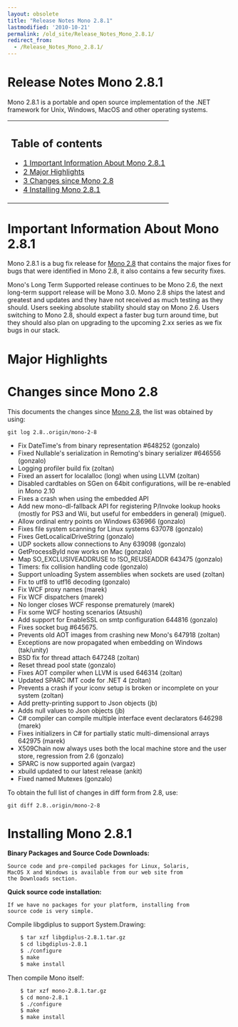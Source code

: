 ```yaml
---
layout: obsolete
title: "Release Notes Mono 2.8.1"
lastmodified: '2010-10-21'
permalink: /old_site/Release_Notes_Mono_2.8.1/
redirect_from:
  - /Release_Notes_Mono_2.8.1/
---
```


Release Notes Mono 2.8.1
========================

Mono 2.8.1 is a portable and open source implementation of the .NET framework for Unix, Windows, MacOS and other operating systems.

<table>
<col width="100%" />
<tbody>
<tr class="odd">
<td align="left"><h2>Table of contents</h2>
<ul>
<li><a href="#important-information-about-mono-281">1 Important Information About Mono 2.8.1</a></li>
<li><a href="#major-highlights">2 Major Highlights</a></li>
<li><a href="#changes-since-mono-28">3 Changes since Mono 2.8</a></li>
<li><a href="#installing-mono-281">4 Installing Mono 2.8.1</a></li>
</ul></td>
</tr>
</tbody>
</table>

Important Information About Mono 2.8.1
======================================

Mono 2.8.1 is a bug fix release for [Mono 2.8]({{site.github.url}}/old_site/Release_Notes_Mono_2.8.1 "Release Notes Mono 2.8.1") that contains the major fixes for bugs that were identified in Mono 2.8, it also contains a few security fixes.

Mono's Long Term Supported release continues to be Mono 2.6, the next long-term support release will be Mono 3.0. Mono 2.8 ships the latest and greatest and updates and they have not received as much testing as they should. Users seeking absolute stability should stay on Mono 2.6. Users switching to Mono 2.8, should expect a faster bug turn around time, but they should also plan on upgrading to the upcoming 2.xx series as we fix bugs in our stack.

Major Highlights
================

Changes since Mono 2.8
======================

This documents the changes since [Mono 2.8]({{site.github.url}}/old_site/Release_Notes_Mono_2.8 "Release Notes Mono 2.8"), the list was obtained by using:

    git log 2.8..origin/mono-2-8

-   Fix DateTime's from binary representation \#648252 (gonzalo)
-   Fixed Nullable's serialization in Remoting's binary serializer \#646556 (gonzalo)
-   Logging profiler build fix (zoltan)
-   Fixed an assert for localalloc (long) when using LLVM (zoltan)
-   Disabled cardtables on SGen on 64bit configurations, will be re-enabled in Mono 2.10
-   Fixes a crash when using the embedded API
-   Add new mono-dl-fallback API for registering P/Invoke lookup hooks (mostly for PS3 and Wii, but useful for embedders in general) (miguel).
-   Allow ordinal entry points on Windows 636966 (gonzalo)
-   Fixes file system scanning for Linux systems 637078 (gonzalo)
-   Fixes GetLocalicalDriveString (gonzalo)
-   UDP sockets allow connections to Any 639098 (gonzalo)
-   GetProcessById now works on Mac (gonzalo)
-   Map SO\_EXCLUSIVEADDRUSE to !SO\_REUSEADDR 643475 (gonzalo)
-   Timers: fix collision handling code (gonzalo)
-   Support unloading System assemblies when sockets are used (zoltan)
-   Fix to utf8 to utf16 decoding (gonzalo)
-   Fix WCF proxy names (marek)
-   Fix WCF dispatchers (marek)
-   No longer closes WCF response prematurely (marek)
-   Fix some WCF hosting scenarios (Atsushi)
-   Add support for EnableSSL on smtp configuration 644816 (gonzalo)
-   Fixes socket bug \#645675.
-   Prevents old AOT images from crashing new Mono's 647918 (zoltan)
-   Exceptions are now propagated when embedding on Windows (tak/unity)
-   BSD fix for thread attach 647248 (zoltan)
-   Reset thread pool state (gonzalo)
-   Fixes AOT compiler when LLVM is used 646314 (zoltan)
-   Updated SPARC IMT code for .NET 4 (zoltan)
-   Prevents a crash if your iconv setup is broken or incomplete on your system (zoltan)
-   Add pretty-printing support to Json objects (jb)
-   Adds null values to Json objects (jb)
-   C\# compiler can compile multiple interface event declarators 646298 (marek)
-   Fixes initializers in C\# for partially static multi-dimensional arrays 642975 (marek)
-   X509Chain now always uses both the local machine store and the user store, regression from 2.6 (gonzalo)
-   SPARC is now supported again (vargaz)
-   xbuild updated to our latest release (ankit)
-   Fixed named Mutexes (gonzalo)

To obtain the full list of changes in diff form from 2.8, use:

    git diff 2.8..origin/mono-2-8

Installing Mono 2.8.1
=====================

**Binary Packages and Source Code Downloads:**

    Source code and pre-compiled packages for Linux, Solaris, 
    MacOS X and Windows is available from our web site from 
    the Downloads section.

**Quick source code installation:**

    If we have no packages for your platform, installing from 
    source code is very simple.   

Compile libgdiplus to support System.Drawing:

``` bash
    $ tar xzf libgdiplus-2.8.1.tar.gz
    $ cd libgdiplus-2.8.1
    $ ./configure
    $ make
    $ make install
```

Then compile Mono itself:

``` bash
    $ tar xzf mono-2.8.1.tar.gz
    $ cd mono-2.8.1
    $ ./configure
    $ make
    $ make install
```

